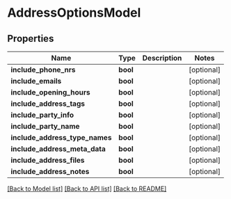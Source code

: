 # AddressOptionsModel

## Properties
Name | Type | Description | Notes
------------ | ------------- | ------------- | -------------
**include_phone_nrs** | **bool** |  | [optional] 
**include_emails** | **bool** |  | [optional] 
**include_opening_hours** | **bool** |  | [optional] 
**include_address_tags** | **bool** |  | [optional] 
**include_party_info** | **bool** |  | [optional] 
**include_party_name** | **bool** |  | [optional] 
**include_address_type_names** | **bool** |  | [optional] 
**include_address_meta_data** | **bool** |  | [optional] 
**include_address_files** | **bool** |  | [optional] 
**include_address_notes** | **bool** |  | [optional] 

[[Back to Model list]](../README.md#documentation-for-models) [[Back to API list]](../README.md#documentation-for-api-endpoints) [[Back to README]](../README.md)


